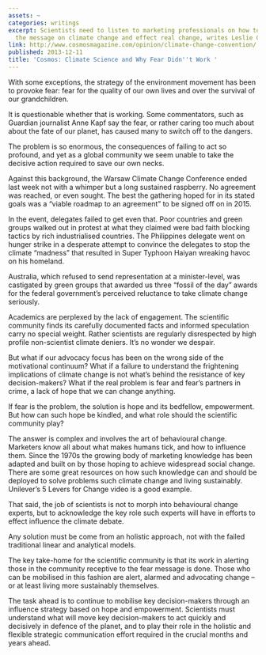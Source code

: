 ```yaml
---
assets: ~
categories: writings
excerpt: Scientists need to listen to marketing professionals on how to get across
  the message on climate change and effect real change, writes Leslie Cannold.
link: http://www.cosmosmagazine.com/opinion/climate-change-convention/
published: 2013-12-11
title: 'Cosmos: Climate Science and Why Fear Didn''t Work '
---
```

With some exceptions, the strategy of the environment movement has been to provoke fear: fear for the quality of our own lives and over the survival of our grandchildren.

It is questionable whether that is working. Some commentators, such as Guardian journalist Anne Kapf  say the fear, or rather caring too much about about the fate of our planet, has caused many to switch off to the dangers.

The problem is so enormous, the consequences of failing to act so profound, and yet as a global community we seem unable to take the decisive action required to save our own necks.

Against this background, the Warsaw Climate Change Conference ended last week not with a whimper but a long sustained raspberry. No agreement was reached, or even sought. The best the gathering hoped for in its stated goals was a “viable roadmap to an agreement” to be signed off on in 2015.

In the event, delegates failed to get even that. Poor countries and green groups walked out in protest at what they claimed were bad faith blocking tactics by rich industrialised countries. The Philippines delegate went on hunger strike in a desperate attempt to convince the delegates to stop the climate “madness” that resulted in Super Typhoon Haiyan wreaking havoc on his homeland.

Australia, which refused to send representation at a minister-level, was castigated by green groups that awarded us three “fossil of the day” awards for the federal government’s perceived reluctance to take climate change seriously.

Academics are perplexed by the lack of engagement. The scientific community finds its carefully documented facts and informed speculation carry no special weight. Rather scientists are regularly disrespected by high profile non-scientist climate deniers. It’s no wonder we despair.

But what if our advocacy focus has been on the wrong side of the motivational continuum? What if a failure to understand the frightening implications of climate change is not what’s behind the resistance of key decision-makers? What if the real problem is fear and fear’s partners in crime, a lack of hope that we can change anything.

If fear is the problem, the solution is hope and its bedfellow, empowerment. But how can such hope be kindled, and what role should the scientific community play?

The answer is complex and involves the art of behavioural change. Marketers know all about what makes humans tick, and how to influence them. Since the 1970s the growing body of marketing knowledge has been adapted and built on by those hoping to achieve widespread social change. There are some great resources on how such knowledge can and should be deployed to solve problems such climate change and living sustainably. Unilever’s 5 Levers for Change video is a good example.

That said, the job of scientists is not to morph into behavioural change experts, but to acknowledge the key role such experts will have in efforts to effect influence the climate debate.

Any solution must be come from an holistic approach, not with the failed traditional linear and analytical models.

The key take-home for the scientific community is that its work in alerting those in the community receptive to the fear message is done. Those who can be mobilised in this fashion are alert, alarmed and advocating change – or at least living more sustainably themselves.

The task ahead is to continue to mobilise key decision-makers through an influence strategy based on hope and empowerment. Scientists must understand what will move key decision-makers to act quickly and decisively in defence of the planet, and to play their role in the holistic and flexible strategic communication effort required in the crucial months and years ahead.